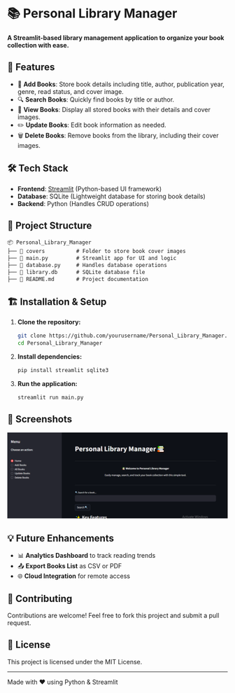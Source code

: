 # 📚 Personal Library Manager

**A Streamlit-based library management application to organize your book collection with ease.**

## 🚀 Features
- 📖 **Add Books**: Store book details including title, author, publication year, genre, read status, and cover image.
- 🔍 **Search Books**: Quickly find books by title or author.
- 👀 **View Books**: Display all stored books with their details and cover images.
- ✏️ **Update Books**: Edit book information as needed.
- 🗑️ **Delete Books**: Remove books from the library, including their cover images.

## 🛠️ Tech Stack
- **Frontend**: [Streamlit](https://streamlit.io/) (Python-based UI framework)
- **Database**: SQLite (Lightweight database for storing book details)
- **Backend**: Python (Handles CRUD operations)

## 📂 Project Structure
```
📦 Personal_Library_Manager
├── 📂 covers          # Folder to store book cover images
├── 📜 main.py         # Streamlit app for UI and logic
├── 📜 database.py     # Handles database operations
├── 📜 library.db      # SQLite database file
├── 📜 README.md       # Project documentation
```

## 🏗️ Installation & Setup
1. **Clone the repository:**
   ```bash
   git clone https://github.com/yourusername/Personal_Library_Manager.git
   cd Personal_Library_Manager
   ```

2. **Install dependencies:**
   ```bash
   pip install streamlit sqlite3
   ```

3. **Run the application:**
   ```bash
   streamlit run main.py
   ```

## 📸 Screenshots
![Personal Library Manager](images/screenshot.png)

## 💡 Future Enhancements
- 📊 **Analytics Dashboard** to track reading trends
- 📤 **Export Books List** as CSV or PDF
- 🌐 **Cloud Integration** for remote access

## 🤝 Contributing
Contributions are welcome! Feel free to fork this project and submit a pull request.

## 📜 License
This project is licensed under the MIT License.

---
Made with ❤️ using Python & Streamlit

